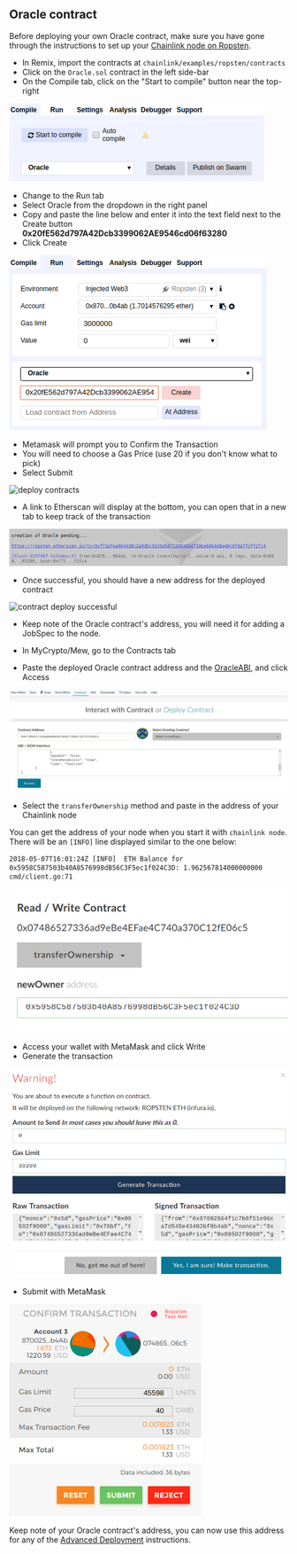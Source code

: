 ## Oracle contract

Before deploying your own Oracle contract, make sure you have gone through the instructions to set up your [Chainlink node on Ropsten](./RopstenNode.md).

- In Remix, import the contracts at `chainlink/examples/ropsten/contracts`
- Click on the `Oracle.sol` contract in the left side-bar
- On the Compile tab, click on the "Start to compile" button near the top-right

![compile](./images/10-29-38.png)

- Change to the Run tab
- Select Oracle from the dropdown in the right panel
- Copy and paste the line below and enter it into the text field next to the Create button <br>
    **0x20fE562d797A42Dcb3399062AE9546cd06f63280**
- Click Create

![create](./images/10-31-04.png)

- Metamask will prompt you to Confirm the Transaction
- You will need to choose a Gas Price (use 20 if you don't know what to pick)
- Select Submit

![deploy contracts](./images/07-24-30.png)

- A link to Etherscan will display at the bottom, you can open that in a new tab to keep track of the transaction

![confirm contract deploy](./images/10-54-23.png)

- Once successful, you should have a new address for the deployed contract

![contract deploy successful](./images/07-25-49.png)

- Keep note of the Oracle contract's address, you will need it for adding a JobSpec to the node.

- In MyCrypto/Mew, go to the Contracts tab
- Paste the deployed Oracle contract address and the [OracleABI](./OracleABI.json), and click Access

![oracle abi](./images/10-59-27.png)

- Select the `transferOwnership` method and paste in the address of your Chainlink node

You can get the address of your node when you start it with `chainlink node`. There will be an `[INFO]` line displayed similar to the one below:

```
2018-05-07T16:01:24Z [INFO]  ETH Balance for 0x5958C587503b40A8576998dB56C3F5ec1f024C3D: 1.962567814000000000 cmd/client.go:71 
```

![transfer owner](./images/11-02-03.png)

- Access your wallet with MetaMask and click Write
- Generate the transaction

![generate transfer tx](./images/11-03-38.png)

- Submit with MetaMask

![send transfer tx](./images/11-04-00.png)

Keep note of your Oracle contract's address, you can now use this address for any of the [Advanced Deployment](./AdvancedDeploy.md) instructions.